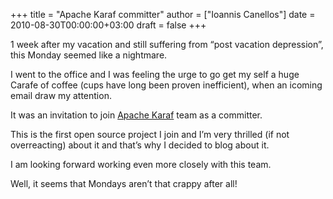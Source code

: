 +++
title = "Apache Karaf committer"
author = ["Ioannis Canellos"]
date = 2010-08-30T00:00:00+03:00
draft = false
+++

1 week after my vacation and still suffering from “post vacation depression”, this Monday seemed like a nightmare.

I went to the office and I was feeling the urge to go get my self a huge Carafe of coffee (cups have long been proven inefficient), when an icoming email draw my attention.

It was an invitation to join [Apache Karaf](https://karaf.apache.org) team as a committer.

This is the first open source project I join and I’m very thrilled (if not overreacting) about it and that’s why I decided to blog about it.

I am looking forward working even more closely with this team.

Well, it seems that Mondays aren’t that crappy after all!
